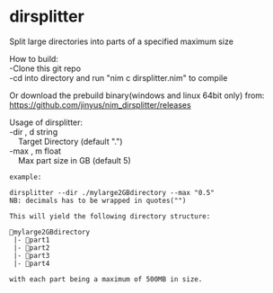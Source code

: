 # dirsplitter
Split large directories into parts of a specified maximum size

How to build:  
-Clone this git repo  
-cd into directory and run "nim c dirsplitter.nim" to compile

Or download the prebuild binary(windows and linux 64bit only) from: https://github.com/jinyus/nim_dirsplitter/releases



Usage of dirsplitter:  
  -dir , d string  
        &nbsp;&nbsp;&nbsp;&nbsp;Target Directory (default ".")  
  -max , m float  
        &nbsp;&nbsp;&nbsp;&nbsp;Max part size in GB (default 5)  
        
```
example:

dirsplitter --dir ./mylarge2GBdirectory --max "0.5"
NB: decimals has to be wrapped in quotes("")

This will yield the following directory structure:

📂mylarge2GBdirectory
 |- 📂part1
 |- 📂part2
 |- 📂part3
 |- 📂part4

with each part being a maximum of 500MB in size.
```
